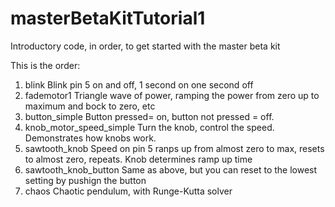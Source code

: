 # masterBetaKitTutorial1
Introductory code, in order, to get started with the master beta kit


This is the order:

1. blink
  Blink pin 5 on and off, 1 second on one second off
2. fademotor1
  Triangle wave of power, ramping the power from zero up to maximum and bock to zero, etc
3. button_simple
  Button pressed= on, button not pressed = off.  
4. knob_motor_speed_simple
  Turn the knob, control the speed.  Demonstrates how knobs work.
5. sawtooth_knob
  Speed on pin 5 ranps up from almost zero to max, resets to almost zero, repeats.  Knob determines ramp up time
6. sawtooth_knob_button
  Same as above, but you can reset to the lowest setting by pushign the button
7. chaos
  Chaotic pendulum, with Runge-Kutta solver 
